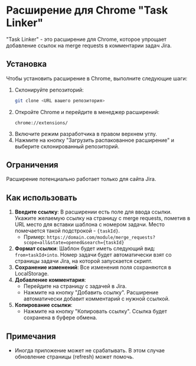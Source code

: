 # Расширение для Chrome "Task Linker"

"Task Linker" - это расширение для Chrome, которое упрощает добавление ссылок на merge requests в комментарии задач Jira.

## Установка

Чтобы установить расширение в Chrome, выполните следующие шаги:

1. Склонируйте репозиторий:
   ```bash
   git clone <URL вашего репозитория>
   ```
2. Откройте Chrome и перейдите в менеджер расширений:
   ```
   chrome://extensions/
   ```
3. Включите режим разработчика в правом верхнем углу.
4. Нажмите на кнопку "Загрузить распакованное расширение" и выберите склонированный репозиторий.

## Ограничения

Расширение потенциально работает только для сайта Jira.

## Как использовать

1. **Введите ссылку**: В расширении есть поле для ввода ссылки. Укажите желаемую ссылку на страницу с merge requests, пометив в URL место для вставки шаблона с номером задачи. Место помечается такой подстрокой - `{taskId}`.
   - Пример: `https://domain.com/module/merge_requests?scope=all&state=opened&search={taskId}`
2. **Формат ссылки**: Шаблон будет иметь следующий вид: `from+taskId+into`. Номер задачи будет автоматически взят со страницы задачи Jira, на которой запускается скрипт.
3. **Сохранение изменений**: Все изменения поля сохраняются в LocalStorage.
4. **Добавление комментария**:
   - Перейдите на страницу с задачей в Jira.
   - Нажмите на кнопку "Добавить ссылку". Расширение автоматически добавит комментарий с нужной ссылкой.
5. **Копирование ссылки**:
   - Нажмите на кнопку "Копировать ссылку". Ссылка будет сохранена в буфере обмена.

## Примечания

- Иногда приложение может не срабатывать. В этом случае обновление страницы (refresh) может помочь.
